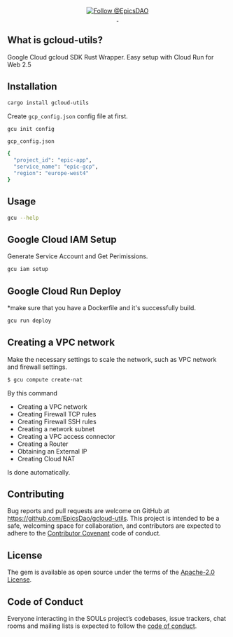 <p align="center">
  <a href="https://twitter.com/intent/follow?screen_name=EpicsDAO">
    <img src="https://img.shields.io/twitter/follow/EpicsDAO.svg?label=Follow%20@EpicsDAO" alt="Follow @EpicsDAO" />
  </a>
  <br/>

  <a aria-label="License" href="https://github.com/EpicsDao/epics/blob/master/LICENSE.txt">
    <img alt="" src="https://badgen.net/badge/license/Apache/blue">
  </a>
    <a aria-label="Code of Conduct" href="https://github.com/EpicsDao/epics/blob/master/CODE_OF_CONDUCT.md">
    <img alt="" src="https://img.shields.io/badge/Contributor%20Covenant-2.1-4baaaa.svg">
  </a>
</p>


## What is gcloud-utils?
Google Cloud gcloud SDK Rust Wrapper.
Easy setup with Cloud Run for Web 2.5

## Installation
```bash
cargo install gcloud-utils
```

Create `gcp_config.json` config file at first.
```bash
gcu init config
```

`gcp_config.json`
```bash
{
  "project_id": "epic-app",
  "service_name": "epic-gcp",
  "region": "europe-west4"
}
```

## Usage

```bash
gcu --help
```

## Google Cloud IAM Setup
Generate Service Account and Get Perimissions.

```bash
gcu iam setup
```


## Google Cloud Run Deploy
*make sure that you have a Dockerfile and it's successfully build.

```bash
gcu run deploy
```


## Creating a VPC network

Make the necessary settings to scale the network, such as VPC network and firewall settings.

```bash
$ gcu compute create-nat
```

By this command

- Creating a VPC network
- Creating Firewall TCP rules
- Creating Firewall SSH rules
- Creating a network subnet
- Creating a VPC access connector
- Creating a Router
- Obtaining an External IP
- Creating Cloud NAT

Is done automatically.

## Contributing

Bug reports and pull requests are welcome on GitHub at https://github.com/EpicsDao/gcloud-utils. This project is intended to be a safe, welcoming space for collaboration, and contributors are expected to adhere to the [Contributor Covenant](http://contributor-covenant.org) code of conduct.

## License

The gem is available as open source under the terms of the [Apache-2.0 License](https://www.apache.org/licenses/LICENSE-2.0).

## Code of Conduct

Everyone interacting in the SOULs project’s codebases, issue trackers, chat rooms and mailing lists is expected to follow the [code of conduct](https://github.com/EpicsDao/gcloud-utils/blob/master/CODE_OF_CONDUCT.md).
